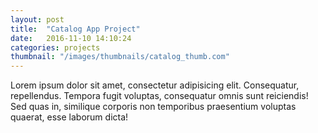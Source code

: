 ```yaml
---
layout: post
title:  "Catalog App Project"
date:   2016-11-10 14:10:24
categories: projects
thumbnail: "/images/thumbnails/catalog_thumb.com"
---
```


Lorem ipsum dolor sit amet, consectetur adipisicing elit. Consequatur, repellendus. Tempora fugit voluptas, consequatur omnis sunt reiciendis! Sed quas in, similique corporis non temporibus praesentium voluptas quaerat, esse laborum dicta!